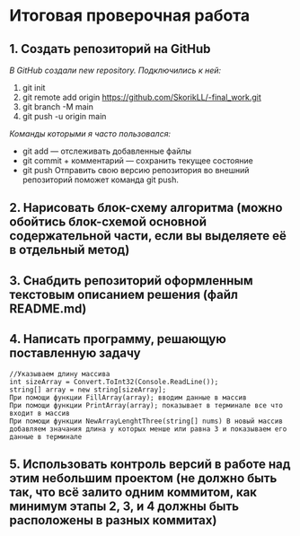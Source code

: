 
# Итоговая проверочная работа
## 1. Создать репозиторий на GitHub
*В GitHub создали new repository.*
*Подключились к ней:*
1. git init
2. git remote add origin https://github.com/SkorikLL/-final_work.git
3. git branch -M main    
4. git push -u origin main

*Команды которыми я часто пользовался:*
- git add — отслеживать добавленные файлы
- git commit + комментарий — сохранить текущее состояние
- git push Отправить свою версию репозитория во внешний репозиторий поможет команда git push.

## 2. Нарисовать блок-схему алгоритма (можно обойтись блок-схемой основной содержательной части, если вы выделяете её в отдельный метод)
## 3. Снабдить репозиторий оформленным текстовым описанием решения (файл README.md)
## 4. Написать программу, решающую поставленную задачу
    //Указываем длину массива
    int sizeArray = Convert.ToInt32(Console.ReadLine());
    string[] array = new string[sizeArray];
    При помощи функции FillArray(array); вводим данные в массив
    При помощи функции PrintArray(array); показывает в терминале все что входит в массив 
    При помощи функции NewArrayLenghtThree(string[] nums) В новый массив добавляем значания длина у которых менше или равна 3 и показываем его данные в терминале

## 5. Использовать контроль версий в работе над этим небольшим проектом (не должно быть так, что всё залито одним коммитом, как минимум этапы 2, 3, и 4 должны быть расположены в разных коммитах)
